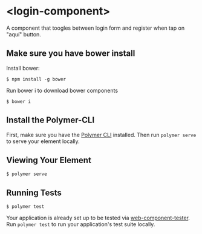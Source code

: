 # \<login-component\>

A component that toogles between login form and register when tap on "aquí" button.

## Make sure you have bower install

Install bower: 
```
$ npm install -g bower
```
Run bower i to download bower components
```
$ bower i
```
## Install the Polymer-CLI

First, make sure you have the [Polymer CLI](https://www.npmjs.com/package/polymer-cli) installed. Then run `polymer serve` to serve your element locally.

## Viewing Your Element

```
$ polymer serve
```

## Running Tests

```
$ polymer test
```

Your application is already set up to be tested via [web-component-tester](https://github.com/Polymer/web-component-tester). Run `polymer test` to run your application's test suite locally.
